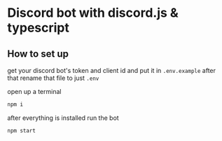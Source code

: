 # Discord bot with discord.js & typescript

## How to set up
get your discord bot's token and client id and put it in `.env.example` after that rename that file to just `.env`

open up a terminal
```cmd
npm i 
```
after everything is installed run the bot
```cmd
npm start
```
